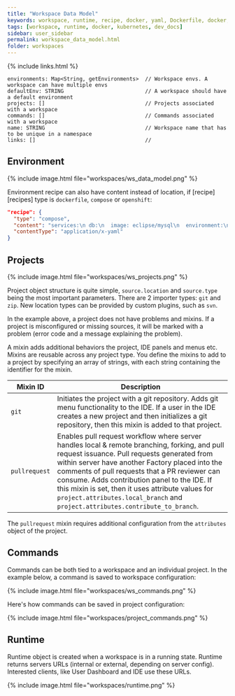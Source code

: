 ```yaml
---
title: "Workspace Data Model"
keywords: workspace, runtime, recipe, docker, yaml, Dockerfile, docker, kubernetes, container, pod
tags: [workspace, runtime, docker, kubernetes, dev_docs]
sidebar: user_sidebar
permalink: workspace_data_model.html
folder: workspaces
---
```


{% include links.html %}

```
environments: Map<String, getEnvironments>  // Workspace envs. A workspace can have multiple envs
defaultEnv: STRING                          // A workspace should have a default environment
projects: []                                // Projects associated with a workspace
commands: []                                // Commands associated with a workspace
name: STRING                                // Workspace name that has to be unique in a namespace
links: []                                   //
```

## Environment

{% include image.html file="workspaces/ws_data_model.png" %}


Environment recipe can also have content instead of location, if [recipe][recipes] type is `dockerfile`, `compose` or `openshift`:

```json
"recipe": {
  "type": "compose",
  "content": "services:\n db:\n  image: eclipse/mysql\n  environment:\n   MYSQL_ROOT_PASSWORD: password\n   MYSQL_DATABASE: petclinic\n   MYSQL_USER: petclinic\n   MYSQL_PASSWORD: password\n  mem_limit: 1073741824\n dev-machine:\n  image: eclipse/ubuntu_jdk8\n  mem_limit: 2147483648\n  depends_on:\n    - db",
  "contentType": "application/x-yaml"
}
```

## Projects

{% include image.html file="workspaces/ws_projects.png" %}

Project object structure is quite simple, `source.location` and `source.type` being the most important parameters. There are 2 importer types: `git` and `zip`. New location types can be provided by custom plugins, such as `svn`.

In the example above, a project does not have problems and mixins. If a project is misconfigured or missing sources, it will be marked with a problem (error code and a message explaining the problem).

A mixin adds additional behaviors the project, IDE panels and menus etc. Mixins are reusable across any project type. You define the mixins to add to a project by specifying an array of strings, with each string containing the identifier for the mixin.


| Mixin ID   | Description   
| --- | ---
| `git`   | Initiates the project with a git repository. Adds git menu functionality to the IDE. If a user in the IDE creates a new project and then initializes a git repository, then this mixin is added to that project.   
| `pullrequest`   | Enables pull request workflow where server handles local & remote branching, forking, and pull request issuance. Pull requests generated from within server have another Factory placed into the comments of pull requests that a PR reviewer can consume. Adds contribution panel to the IDE. If this mixin is set, then it uses attribute values for `project.attributes.local_branch` and `project.attributes.contribute_to_branch`.   

The `pullrequest` mixin requires additional configuration from the `attributes` object of the project.  


## Commands

Commands can be both tied to a workspace and an individual project. In the example below, a command is saved to workspace configuration:

{% include image.html file="workspaces/ws_commands.png" %}

Here's how commands can be saved in project configuration:

{% include image.html file="workspaces/project_commands.png" %}

## Runtime

Runtime object is created when a workspace is in a running state. Runtime returns servers URLs (internal or external, depending on server config). Interested clients, like User Dashboard and IDE use these URLs.

{% include image.html file="workspaces/runtime.png" %}
